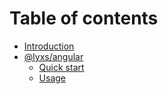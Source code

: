 # Table of contents

* [Introduction](introduction.md)
* [@lyxs/angular](lyxs-angular/README.md)
  * [Quick start](lyxs-angular/quick-start.md)
  * [Usage](lyxs-angular/usage.md)

